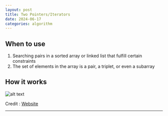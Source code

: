 ```yaml
---
layout: post
title: Two Pointers/Iterators
date: 2024-06-17
categories: algorithm 
---
```


## When to use
1. Searching pairs in a sorted array or linked list that fulfill certain constraints
2. The set of elements in the array is a pair, a triplet, or even a subarray

## How it works
![alt text](/blog/public/img/TwoPointers.png)

Credit : <a href="https://hackernoon.com/14-patterns-to-ace-any-coding-interview-question-c5bb3357f6ed" target="_blank">Website</a>

---